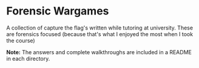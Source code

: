 # Forensic Wargames
A collection of capture the flag's written while tutoring at university. These are forensics focused (because that's what I enjoyed the most when I took the course)

**Note:** The answers and complete walkthroughs are included in a README in each directory.
